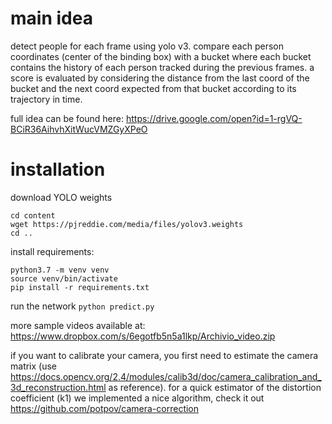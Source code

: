 # main idea

detect people for each frame using yolo v3.
compare each person coordinates (center of the binding box) with a bucket 
where each bucket contains the history of each person tracked during the previous frames.
a score is evaluated by considering the distance from the last coord of the 
bucket and the next coord expected from that bucket according to its trajectory in time.

full idea can be found here: https://drive.google.com/open?id=1-rgVQ-BCiR36AihvhXitWucVMZGyXPeO

# installation

download YOLO weights
```
cd content
wget https://pjreddie.com/media/files/yolov3.weights
cd ..
```

install requirements:
```
python3.7 -m venv venv
source venv/bin/activate
pip install -r requirements.txt
```

run the network
``` python predict.py ```

more sample videos available at: https://www.dropbox.com/s/6egotfb5n5a1lkp/Archivio_video.zip

if you want to calibrate your camera, you first need to estimate the camera matrix
(use https://docs.opencv.org/2.4/modules/calib3d/doc/camera_calibration_and_3d_reconstruction.html as 
reference). for a quick estimator of the distortion coefficient (k1) we implemented a nice algorithm, 
check it out https://github.com/potpov/camera-correction



